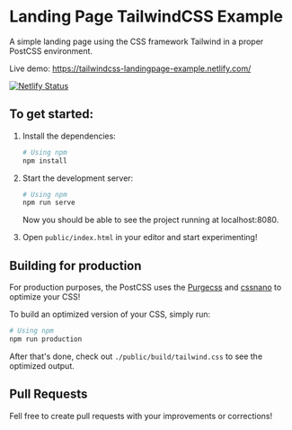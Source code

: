 # Landing Page TailwindCSS Example

A simple landing page using the CSS framework Tailwind in a proper PostCSS environment.

Live demo: https://tailwindcss-landingpage-example.netlify.com/ 

[![Netlify Status](https://api.netlify.com/api/v1/badges/8fb5fbb2-fe90-433f-abeb-b7b8783b82e9/deploy-status)](https://app.netlify.com/sites/tailwindcss-landingpage-example/deploys)

## To get started:

1. Install the dependencies:

    ```bash
    # Using npm
    npm install
    ```
2. Start the development server:

    ```bash
    # Using npm
    npm run serve
    ```

    Now you should be able to see the project running at localhost:8080.

3. Open `public/index.html` in your editor and start experimenting!

## Building for production

For production purposes, the PostCSS uses the [Purgecss](https://www.purgecss.com/) and [cssnano](https://cssnano.co/) to optimize your CSS!

To build an optimized version of your CSS, simply run:

```bash
# Using npm
npm run production
```

After that's done, check out `./public/build/tailwind.css` to see the optimized output.

## Pull Requests

Fell free to create pull requests with your improvements or corrections!
